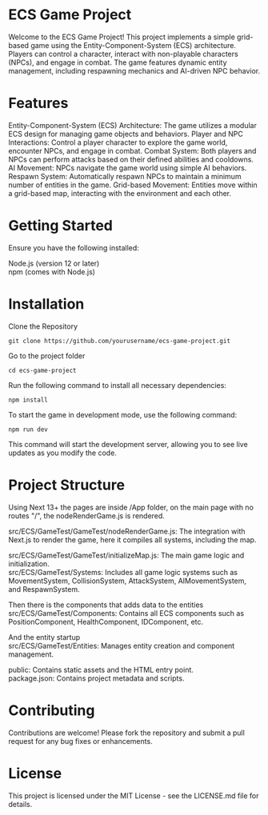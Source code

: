 # ECS Game Project
Welcome to the ECS Game Project! This project implements a simple grid-based game using the Entity-Component-System (ECS) architecture. Players can control a character, interact with non-playable characters (NPCs), and engage in combat. The game features dynamic entity management, including respawning mechanics and AI-driven NPC behavior.

# Features
Entity-Component-System (ECS) Architecture: The game utilizes a modular ECS design for managing game objects and behaviors.
Player and NPC Interactions: Control a player character to explore the game world, encounter NPCs, and engage in combat.
Combat System: Both players and NPCs can perform attacks based on their defined abilities and cooldowns.
AI Movement: NPCs navigate the game world using simple AI behaviors.
Respawn System: Automatically respawn NPCs to maintain a minimum number of entities in the game.
Grid-based Movement: Entities move within a grid-based map, interacting with the environment and each other.

# Getting Started

Ensure you have the following installed:<br />

Node.js (version 12 or later)<br />
npm (comes with Node.js)<br />

# Installation

Clone the Repository

```
git clone https://github.com/yourusername/ecs-game-project.git
```

Go to the project folder

```
cd ecs-game-project
```


Run the following command to install all necessary dependencies:

```
npm install
```

To start the game in development mode, use the following command:

```
npm run dev
```

This command will start the development server, allowing you to see live updates as you modify the code.

# Project Structure
Using Next 13+ the pages are inside /App folder, on the main page with no routes "/", the nodeRenderGame.js is rendered.<br />

src/ECS/GameTest/GameTest/nodeRenderGame.js: The integration with Next.js to render the game, here it compiles all systems, including the map.<br />

src/ECS/GameTest/GameTest/initializeMap.js: The main game logic and initialization.<br />
src/ECS/GameTest/Systems: Includes all game logic systems such as MovementSystem, CollisionSystem, AttackSystem, AIMovementSystem, and RespawnSystem.<br />

Then there is the components that adds data to the entities<br />
src/ECS/GameTest/Components: Contains all ECS components such as PositionComponent, HealthComponent, IDComponent, etc.<br />

And the entity startup <br />
src/ECS/GameTest/Entities: Manages entity creation and component management.<br />





public: Contains static assets and the HTML entry point.<br />
package.json: Contains project metadata and scripts.<br />

# Contributing
Contributions are welcome! Please fork the repository and submit a pull request for any bug fixes or enhancements.<br />

# License
This project is licensed under the MIT License - see the LICENSE.md file for details.

